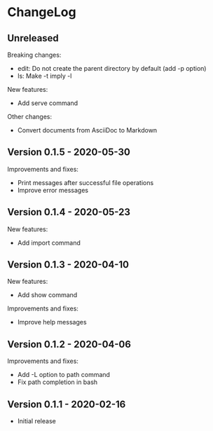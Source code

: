 # ChangeLog

## Unreleased

Breaking changes:

 * edit: Do not create the parent directory by default (add -p option)
 * ls: Make -t imply -l

New features:

 * Add serve command

Other changes:

 * Convert documents from AsciiDoc to Markdown

## Version 0.1.5 - 2020-05-30

Improvements and fixes:

 * Print messages after successful file operations
 * Improve error messages

## Version 0.1.4 - 2020-05-23

New features:

 * Add import command

## Version 0.1.3 - 2020-04-10

New features:

 * Add show command

Improvements and fixes:

 * Improve help messages

## Version 0.1.2 - 2020-04-06

Improvements and fixes:

 * Add -L option to path command
 * Fix path completion in bash

## Version 0.1.1 - 2020-02-16

 * Initial release
